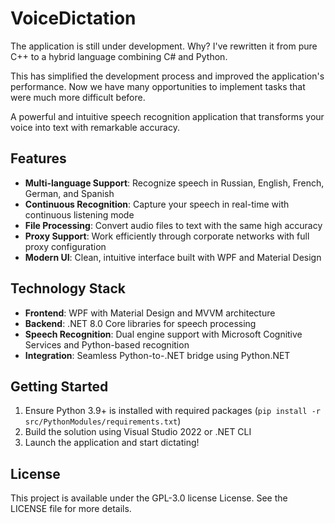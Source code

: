 # VoiceDictation

The application is still under development. Why? I've rewritten it from pure C++ to a hybrid language combining C# and Python.

This has simplified the development process and improved the application's performance. Now we have many opportunities to implement tasks that were much more difficult before.

A powerful and intuitive speech recognition application that transforms your voice into text with remarkable accuracy.

## Features

- **Multi-language Support**: Recognize speech in Russian, English, French, German, and Spanish
- **Continuous Recognition**: Capture your speech in real-time with continuous listening mode
- **File Processing**: Convert audio files to text with the same high accuracy
- **Proxy Support**: Work efficiently through corporate networks with full proxy configuration
- **Modern UI**: Clean, intuitive interface built with WPF and Material Design

## Technology Stack

- **Frontend**: WPF with Material Design and MVVM architecture
- **Backend**: .NET 8.0 Core libraries for speech processing
- **Speech Recognition**: Dual engine support with Microsoft Cognitive Services and Python-based recognition
- **Integration**: Seamless Python-to-.NET bridge using Python.NET

## Getting Started

1. Ensure Python 3.9+ is installed with required packages (`pip install -r src/PythonModules/requirements.txt`)
2. Build the solution using Visual Studio 2022 or .NET CLI
3. Launch the application and start dictating!

## License

This project is available under the GPL-3.0 license License. See the LICENSE file for more details.
